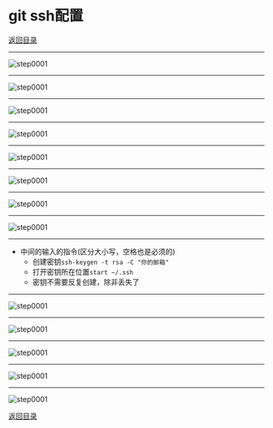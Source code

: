 # git ssh配置

[返回目录](/git/README.md)

---
![step0001](/images/git/git-install032.png)

---
![step0001](/images/git/git-install033.png)

---
![step0001](/images/git/git-install034.png)

---
![step0001](/images/git/git-install035.png)

---
![step0001](/images/git/git-install036.png)

---
![step0001](/images/git/git-install037.png)

---
![step0001](/images/git/git-install038.png)

---
![step0001](/images/git/git-install039.png)

---

- 中间的输入的指令(区分大小写，空格也是必须的)
  - 创建密钥`ssh-keygen -t rsa -C "你的邮箱"`
  - 打开密钥所在位置`start ~/.ssh`
  - 密钥不需要反复创建，除非丢失了

---
![step0001](/images/git/git-install040.png)

---
![step0001](/images/git/git-install041.png)

---
![step0001](/images/git/git-install042.png)

---
![step0001](/images/git/git-install043.png)

---
![step0001](/images/git/git-install044.png)

[返回目录](/git/README.md)
